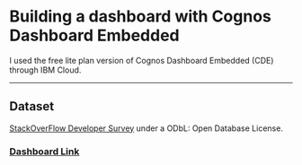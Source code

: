 
# Building a dashboard with Cognos Dashboard Embedded

 I used the free lite plan version of Cognos Dashboard Embedded (CDE) through IBM Cloud.

---

## Dataset

[StackOverFlow Developer Survey](https://stackoverflow.blog/2019/04/09/the-2019-stack-overflow-developer-survey-results-are-in)
under a ODbL: Open Database License.


### [Dashboard Link](https://dataplatform.cloud.ibm.com/dashboards/5a650915-db43-4ef7-bd93-8c7bed5aea83/view/6735e12101a91bcf47e1c8e407ca7d037a612d5ababb8303d1827b495c312297f33d17c5c87b4d5cd2100062fbbf1508c0)